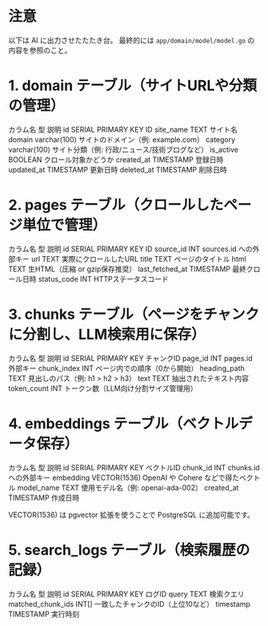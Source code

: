 # 注意
以下は AI に出力させたたたき台。
最終的には `app/domain/model/model.go` の内容を参照のこと。

# 1. domain テーブル（サイトURLや分類の管理）
カラム名	型	説明
id	SERIAL PRIMARY KEY	ID
site_name	TEXT	サイト名
domain	varchar(100)	サイトのドメイン（例: example.com）
category	varchar(100)	サイト分類（例: 行政/ニュース/技術ブログなど）
is_active	BOOLEAN	クロール対象かどうか
created_at	TIMESTAMP	登録日時
updated_at	TIMESTAMP	更新日時
deleted_at	TIMESTAMP	削除日時

# 2. pages テーブル（クロールしたページ単位で管理）
カラム名	型	説明
id	SERIAL PRIMARY KEY	ID
source_id	INT	sources.id への外部キー
url	TEXT	実際にクロールしたURL
title	TEXT	ページのタイトル
html	TEXT	生HTML（圧縮 or gzip保存推奨）
last_fetched_at	TIMESTAMP	最終クロール日時
status_code	INT	HTTPステータスコード

# 3. chunks テーブル（ページをチャンクに分割し、LLM検索用に保存）
カラム名	型	説明
id	SERIAL PRIMARY KEY	チャンクID
page_id	INT	pages.id 外部キー
chunk_index	INT	ページ内での順序（0から開始）
heading_path	TEXT	見出しのパス（例: h1 > h2 > h3）
text	TEXT	抽出されたテキスト内容
token_count	INT	トークン数（LLM向け分割サイズ管理用）

# 4. embeddings テーブル（ベクトルデータ保存）
カラム名	型	説明
id	SERIAL PRIMARY KEY	ベクトルID
chunk_id	INT	chunks.id への外部キー
embedding	VECTOR(1536)	OpenAI や Cohere などで得たベクトル
model_name	TEXT	使用モデル名（例: openai-ada-002）
created_at	TIMESTAMP	作成日時

VECTOR(1536) は pgvector 拡張を使うことで PostgreSQL に追加可能です。

# 5. search_logs テーブル（検索履歴の記録）
カラム名	型	説明
id	SERIAL PRIMARY KEY	ログID
query	TEXT	検索クエリ
matched_chunk_ids	INT[]	一致したチャンクのID（上位10など）
timestamp	TIMESTAMP	実行時刻